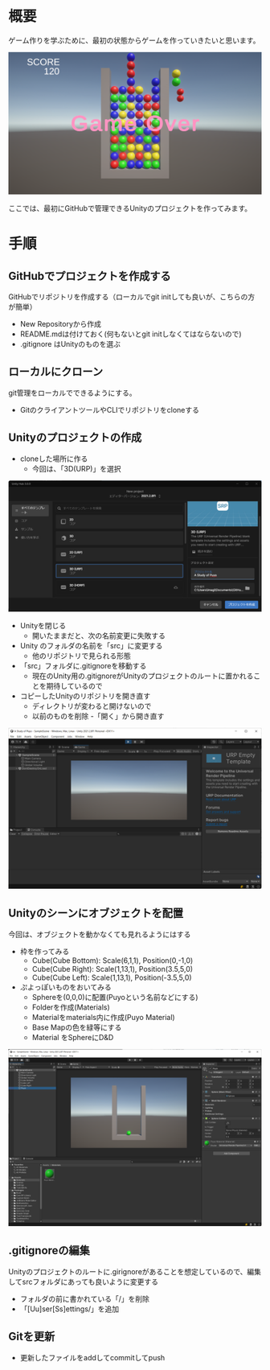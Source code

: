 # 概要
ゲーム作りを学ぶために、最初の状態からゲームを作っていきたいと思います。

![目標画面](images/result.png)

ここでは、最初にGitHubで管理できるUnityのプロジェクトを作ってみます。

# 手順

## GitHubでプロジェクトを作成する
GitHubでリポジトリを作成する（ローカルでgit initしても良いが、こちらの方が簡単）
- New Repositoryから作成
- README.mdは付けておく(何もないとgit initしなくてはならないので)
- .gitignore はUnityのものを選ぶ

## ローカルにクローン
git管理をローカルでできるようにする。
- GitのクライアントツールやCLIでリポジトリをcloneする

## Unityのプロジェクトの作成
- cloneした場所に作る
  - 今回は、「3D(URP)」を選択
  
![プロジェクト作成画面](images/create.png)

- Unityを閉じる
  - 開いたままだと、次の名前変更に失敗する
- Unity のフォルダの名前を「src」に変更する
  - 他のリポジトリで見られる形態
- 「src」フォルダに.gitignoreを移動する
  - 現在のUnity用の.gitignoreがUnityのプロジェクトのルートに置かれることを期待しているので
- コピーしたUnityのリポジトリを開き直す
  - ディレクトリが変わると開けないので
  - 以前のものを削除
  -「開く」から開き直す

![Unityの立ち上がった画面](images/UnityEditor.png)

## Unityのシーンにオブジェクトを配置
今回は、オブジェクトを動かなくても見れるようにはする
- 枠を作ってみる
  - Cube(Cube Bottom): Scale(6,1,1), Position(0,-1,0)
  - Cube(Cube Right):  Scale(1,13,1), Position(3.5,5,0)
  - Cube(Cube Left): Scale(1,13,1), Position(-3.5,5,0)
- ぷよっぽいものをおいてみる
  - Sphereを(0,0,0)に配置(Puyoという名前などにする)
  - Folderを作成(Materials)
  - Materialをmaterials内に作成(Puyo Material)
  - Base Mapの色を緑等にする
  - Material をSphereにD&D

![オブジェクトを配置した画面](images/Layout.png)

## .gitignoreの編集
Unityのプロジェクトのルートに.girignoreがあることを想定しているので、編集してsrcフォルダにあっても良いように変更する
- フォルダの前に書かれている「/」を削除
- 「[Uu]ser[Ss]ettings/」を追加

## Gitを更新
- 更新したファイルをaddしてcommitしてpush


